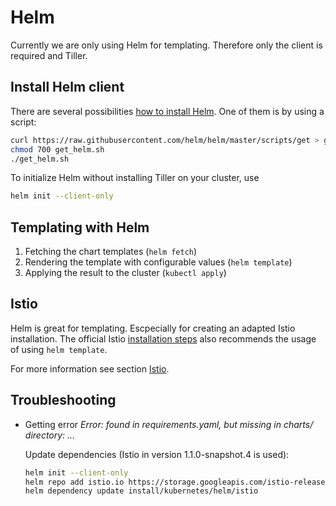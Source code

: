 # Helm

Currently we are only using Helm for templating. Therefore only the client is required and Tiller.

## Install Helm client

There are several possibilities [how to install Helm](https://docs.helm.sh/using_helm/#installing-the-helm-client).
One of them is by using a script:

```bash
curl https://raw.githubusercontent.com/helm/helm/master/scripts/get > get_helm.sh
chmod 700 get_helm.sh
./get_helm.sh
```

To initialize Helm without installing Tiller on your cluster, use
```bash
helm init --client-only
```

## Templating with Helm 

1. Fetching the chart templates (`helm fetch`)
2. Rendering the template with configurable values (`helm template`)
3. Applying the result to the cluster (`kubectl apply`)

## Istio

Helm is great for templating. Escpecially for creating an adapted Istio installation. The official Istio [installation steps](https://istio.io/docs/setup/kubernetes/minimal-install/#installation-steps) also recommends the usage of using `helm template`.

For more information see section [Istio](./istio.md).

## Troubleshooting

* Getting error *Error: found in requirements.yaml, but missing in charts/ directory: ...*
  
  Update dependencies (Istio in version 1.1.0-snapshot.4 is used):
  ```bash
  helm init --client-only
  helm repo add istio.io https://storage.googleapis.com/istio-release/releases/1.1.0-snapshot.4/charts
  helm dependency update install/kubernetes/helm/istio
  ```
